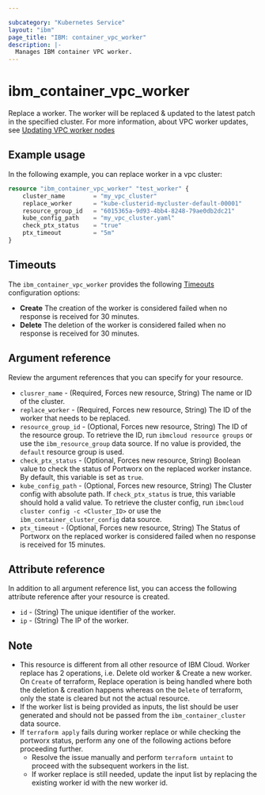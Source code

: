 ```yaml
---

subcategory: "Kubernetes Service"
layout: "ibm"
page_title: "IBM: container_vpc_worker"
description: |-
  Manages IBM container VPC worker.
---
```


# ibm_container_vpc_worker

Replace a worker. The worker will be replaced & updated to the latest patch in the specified cluster. For more information, about VPC worker updates, see [Updating VPC worker nodes](https://cloud.ibm.com/docs/containers?topic=containers-update&interface=ui#vpc_worker_node)


## Example usage
In the following example, you can replace worker in a vpc cluster:

```terraform
resource "ibm_container_vpc_worker" "test_worker" {
    cluster_name        = "my_vpc_cluster"
    replace_worker      = "kube-clusterid-mycluster-default-00001"
    resource_group_id   = "6015365a-9d93-4bb4-8248-79ae0db2dc21"
    kube_config_path    = "my_vpc_cluster.yaml"
    check_ptx_status    = "true"
    ptx_timeout         = "5m"
}
```

## Timeouts

The `ibm_container_vpc_worker` provides the following [Timeouts](https://www.terraform.io/docs/language/resources/syntax.html) configuration options:

- **Create** The creation of the worker is considered failed when no response is received for 30 minutes. 
- **Delete** The deletion of the worker is considered failed when no response is received for 30 minutes. 

## Argument reference
Review the argument references that you can specify for your resource. 

- `clusrer_name` - (Required, Forces new resource, String) The name or ID of the cluster.
- `replace_worker` - (Required, Forces new resource, String) The ID of the worker that needs to be replaced.
- `resource_group_id` - (Optional, Forces new resource, String) The ID of the resource group. To retrieve the ID, run `ibmcloud resource groups` or use the `ibm_resource_group` data source. If no value is provided, the `default` resource group is used.
- `check_ptx_status` - (Optional, Forces new resource, String) Boolean value to check the status of Portworx on the replaced worker instance. By default, this variable is set as `true`.
- `kube_config_path` - (Optional, Forces new resource, String) The Cluster config with absolute path. If `check_ptx_status` is true, this variable should hold a valid value. To retrieve the cluster config, run `ibmcloud cluster config -c <Cluster_ID>` or use the `ibm_container_cluster_config` data source.
- `ptx_timeout` - (Optional, Forces new resource, String) The Status of Portworx on the replaced worker is considered failed when no response is received for 15 minutes.

## Attribute reference
In addition to all argument reference list, you can access the following attribute reference after your resource is created.

- `id` - (String) The unique identifier of the worker.
- `ip` - (String) The IP of the worker.

## Note
- This resource is different from all other resource of IBM Cloud. Worker replace has 2 operations, i.e. Delete old worker & Create a new worker. On `Create` of terraform, Replace operation is being handled where both the deletion & creation happens whereas on the `Delete` of terraform, only the state is cleared but not the actual resource.
- If the worker list is being provided as inputs, the list should be user generated and should not be passed from the `ibm_container_cluster` data source.
- If `terraform apply` fails during worker replace or while checking the portworx status, perform any one of the following actions before proceeding further.
  - Resolve the issue manually and perform `terraform untaint` to proceed with the subsequent workers in the list.
  - If worker replace is still needed, update the input list by replacing the existing worker id with the new worker id.

